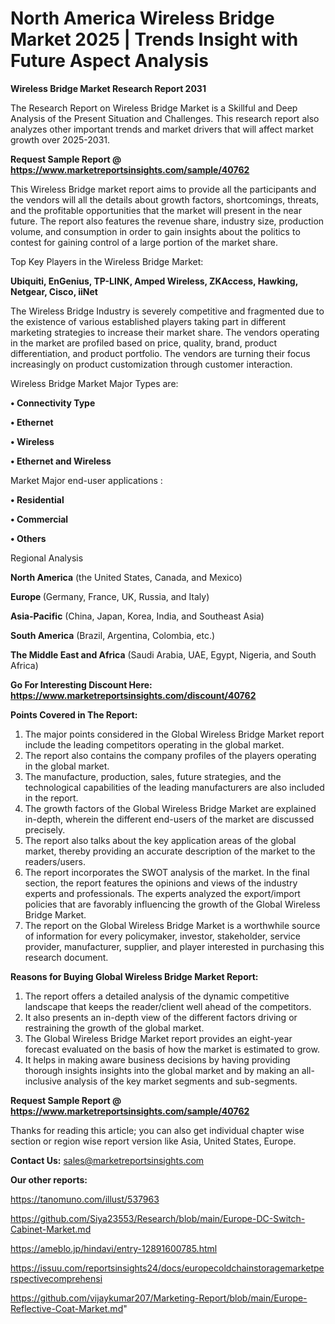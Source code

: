 # North America Wireless Bridge Market 2025 | Trends Insight with Future Aspect Analysis

<strong>Wireless Bridge Market Research Report 2031</strong>

The Research Report on Wireless Bridge Market is a Skillful and Deep Analysis of the Present Situation and Challenges. This research report also analyzes other important trends and market drivers that will affect market growth over 2025-2031.

<strong>Request Sample Report @ <a href=https://www.marketreportsinsights.com/sample/40762>https://www.marketreportsinsights.com/sample/40762</a></strong>

This Wireless Bridge market report aims to provide all the participants and the vendors will all the details about growth factors, shortcomings, threats, and the profitable opportunities that the market will present in the near future. The report also features the revenue share, industry size, production volume, and consumption in order to gain insights about the politics to contest for gaining control of a large portion of the market share.

Top Key Players in the Wireless Bridge Market:

<strong>Ubiquiti, EnGenius, TP-LINK, Amped Wireless, ZKAccess, Hawking, Netgear, Cisco, iiNet</strong>

The Wireless Bridge Industry is severely competitive and fragmented due to the existence of various established players taking part in different marketing strategies to increase their market share. The vendors operating in the market are profiled based on price, quality, brand, product differentiation, and product portfolio. The vendors are turning their focus increasingly on product customization through customer interaction.

Wireless Bridge Market Major Types are:

<strong>•  Connectivity Type

•  Ethernet

•  Wireless

•  Ethernet and Wireless</strong>

Market Major end-user applications :

<strong>•  Residential

•  Commercial

•  Others</strong>

Regional Analysis

</u><strong><b>North America</b></strong> (the United States, Canada, and Mexico)

<strong><b>Europe </b></strong>(Germany, France, UK, Russia, and Italy)

<strong><b>Asia-Pacific</b></strong> (China, Japan, Korea, India, and Southeast Asia)

<strong><b>South America</b></strong> (Brazil, Argentina, Colombia, etc.)

<strong><b>The Middle East and Africa</b></strong> (Saudi Arabia, UAE, Egypt, Nigeria, and South Africa)

<strong>Go For Interesting Discount Here: <a href=https://www.marketreportsinsights.com/discount/40762>https://www.marketreportsinsights.com/discount/40762</a></strong>

<strong>Points Covered in The Report:</strong>
<ol>
  <li>The major points considered in the Global Wireless Bridge Market report include the leading competitors operating in the global market.</li>
  <li>The report also contains the company profiles of the players operating in the global market.</li>
  <li>The manufacture, production, sales, future strategies, and the technological capabilities of the leading manufacturers are also included in the report.</li>
  <li>The growth factors of the Global Wireless Bridge Market are explained in-depth, wherein the different end-users of the market are discussed precisely.</li>
  <li>The report also talks about the key application areas of the global market, thereby providing an accurate description of the market to the readers/users.</li>
  <li>The report incorporates the SWOT analysis of the market. In the final section, the report features the opinions and views of the industry experts and professionals. The experts analyzed the export/import policies that are favorably influencing the growth of the Global Wireless Bridge Market.</li>
  <li>The report on the Global Wireless Bridge Market is a worthwhile source of information for every policymaker, investor, stakeholder, service provider, manufacturer, supplier, and player interested in purchasing this research document.</li>
</ol>
<strong>Reasons for Buying Global Wireless Bridge Market Report:</strong>

<ol>
  <li>The report offers a detailed analysis of the dynamic competitive landscape that keeps the reader/client well ahead of the competitors.</li>
  <li>It also presents an in-depth view of the different factors driving or restraining the growth of the global market.</li>
  <li>The Global Wireless Bridge Market report provides an eight-year forecast evaluated on the basis of how the market is estimated to grow.</li>
  <li>It helps in making aware business decisions by having providing thorough insights insights into the global market and by making an all-inclusive analysis of the key market segments and sub-segments.</li>
</ol>
<strong>Request Sample Report @ <a href=https://www.marketreportsinsights.com/sample/40762>https://www.marketreportsinsights.com/sample/40762</a></strong>


Thanks for reading this article; you can also get individual chapter wise section or region wise report version like Asia, United States, Europe.

<strong>Contact Us:</strong>
sales@marketreportsinsights.com

<strong>Our other reports:</strong>

<a href=https://tanomuno.com/illust/537963>https://tanomuno.com/illust/537963</a>

<a href=https://github.com/Siya23553/Research/blob/main/Europe-DC-Switch-Cabinet-Market.md>https://github.com/Siya23553/Research/blob/main/Europe-DC-Switch-Cabinet-Market.md</a>

<a href=https://ameblo.jp/hindavi/entry-12891600785.html>https://ameblo.jp/hindavi/entry-12891600785.html</a>

<a href=https://issuu.com/reportsinsights24/docs/europecoldchainstoragemarketperspectivecomprehensi>https://issuu.com/reportsinsights24/docs/europecoldchainstoragemarketperspectivecomprehensi</a>

<a href=https://github.com/vijaykumar207/Marketing-Report/blob/main/Europe-Reflective-Coat-Market.md>https://github.com/vijaykumar207/Marketing-Report/blob/main/Europe-Reflective-Coat-Market.md</a>"
